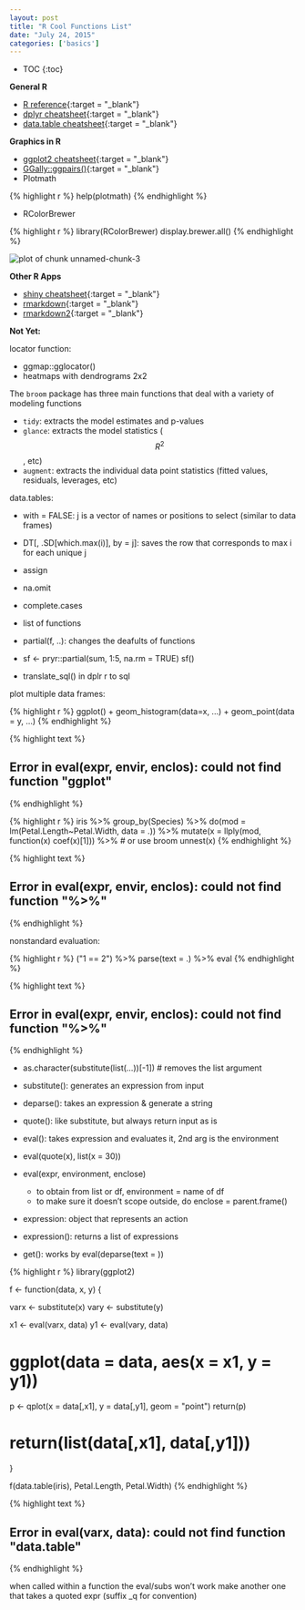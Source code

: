 ```yaml
---
layout: post
title: "R Cool Functions List"
date: "July 24, 2015"
categories: ['basics']
---
```


* TOC
{:toc}



**General R**

* [R reference][r_ref]{:target = "_blank"}
* [dplyr cheatsheet][dplyr_ref]{:target = "_blank"}
* [data.table cheatsheet][data.table_ref]{:target = "_blank"}


**Graphics in R**

* [ggplot2 cheatsheet][ggplot2_ref]{:target = "_blank"}
* [GGally::ggpairs()][grid.arrange]{:target = "_blank"}
* Plotmath

{% highlight r %}
help(plotmath)
{% endhighlight %}

* RColorBrewer


{% highlight r %}
library(RColorBrewer)
display.brewer.all()
{% endhighlight %}

![plot of chunk unnamed-chunk-3](/nhuyhoa/figure/source/2015-07-24-R-cool-functions/unnamed-chunk-3-1.png)


**Other R Apps**

* [shiny cheatsheet][shiny_ref]{:target = "_blank"}
* [rmarkdown][rmarkdown_ref]{:target = "_blank"}
* [rmarkdown2][rmarkdown_ref2]{:target = "_blank"}


[r_ref]: https://drive.google.com/file/d/0B5VF_idvHAmMMWN5dmhaT05IRkk/view?usp=sharing
[dplyr_ref]: https://drive.google.com/file/d/0B5VF_idvHAmMblBxTjEwRWZXYjQ/view?usp=sharing
[data.table_ref]: https://drive.google.com/file/d/0B5VF_idvHAmMYUtxVHVUVFVDbGc/view?usp=sharing
[ggplot2_ref]: https://drive.google.com/file/d/0B5VF_idvHAmMd1RDSlFYQ0lSZFE/view?usp=sharing
[grid.arrange]: http://www.sthda.com/english/wiki/ggplot2-easy-way-to-mix-multiple-graphs-on-the-same-page-r-software-and-data-visualization
[shiny_ref]: https://drive.google.com/file/d/0B5VF_idvHAmMU0JWZmtWSXF0dHc/view?usp=sharing
[rmarkdown_ref]: https://drive.google.com/file/d/0B5VF_idvHAmMV2NBbWlSNHJvM2c/view?usp=sharing
[rmarkdown_ref2]: https://drive.google.com/file/d/0B5VF_idvHAmMTHU4MFRDV1Z3NUE/view?usp=sharing

**Not Yet:**

locator function:

* ggmap::gglocator()
* heatmaps with dendrograms 2x2


The `broom` package has three main functions that deal with a variety of modeling functions

* `tidy`: extracts the model estimates and p-values
* `glance`: extracts the model statistics ($$R^2$$, etc)
* `augment`: extracts the individual data point statistics (fitted values, residuals, leverages, etc)


data.tables:

* with = FALSE: j is a vector of names or positions to select (similar to data frames)
* DT[, .SD[which.max(i)], by = j]: saves the row that corresponds to max i for each unique j


* assign
* na.omit
* complete.cases

* list of functions

* partial(f, ..): changes the deafults of functions
* sf <- pryr::partial(sum, 1:5, na.rm = TRUE)
sf()
* translate_sql() in dplr r to sql

plot multiple data frames: 

{% highlight r %}
ggplot() + 
  geom_histogram(data=x, ...) +
  geom_point(data = y, ...)
{% endhighlight %}



{% highlight text %}
## Error in eval(expr, envir, enclos): could not find function "ggplot"
{% endhighlight %}



{% highlight r %}
iris %>%
     group_by(Species)  %>%
     do(mod = lm(Petal.Length~Petal.Width, data = .)) %>%
     mutate(x = llply(mod, function(x) coef(x)[1])) %>% # or use broom
     unnest(x)
{% endhighlight %}



{% highlight text %}
## Error in eval(expr, envir, enclos): could not find function "%>%"
{% endhighlight %}
     
nonstandard evaluation:

{% highlight r %}
("1 == 2") %>% parse(text = .) %>% eval
{% endhighlight %}



{% highlight text %}
## Error in eval(expr, envir, enclos): could not find function "%>%"
{% endhighlight %}

* as.character(substitute(list(…))[-1]) # removes the list argument
* substitute(): generates an expression from input
* deparse(): takes an expression & generate a string
* quote(): like substitute, but always return input as is
* eval(): takes expression and evaluates it, 2nd arg is the environment

* eval(quote(x), list(x = 30))
* eval(expr, environment, enclose)
  * to obtain from list or df, environment = name of df
  * to make sure it doesn’t scope outside, do enclose = parent.frame()

* expression: object that represents an action
* expression(): returns a list of expressions
* get(): works by eval(deparse(text = ))



{% highlight r %}
library(ggplot2)

f <- function(data, x, y) {

  varx <- substitute(x)
  vary <- substitute(y)

  x1 <- eval(varx, data)
  y1 <- eval(vary, data)


  # ggplot(data = data, aes(x = x1, y = y1))

  p <- qplot(x = data[,x1], y = data[,y1], geom = "point")
  return(p)

  # return(list(data[,x1], data[,y1]))

}

f(data.table(iris), Petal.Length, Petal.Width)
{% endhighlight %}



{% highlight text %}
## Error in eval(varx, data): could not find function "data.table"
{% endhighlight %}


when called within a function the eval/subs won’t work
make another one that takes a quoted expr (suffix _q for convention)
